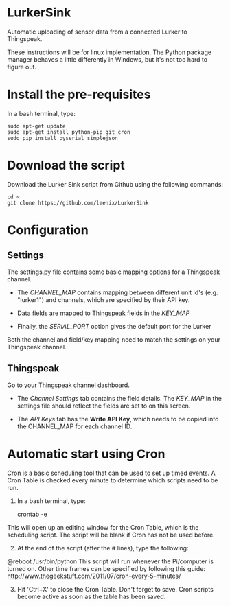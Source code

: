 LurkerSink
==========

Automatic uploading of sensor data from a connected Lurker to Thingspeak.

These instructions will be for linux implementation. The Python package manager behaves a little differently in Windows, but it's not too hard to figure out.


Install the pre-requisites
==========================

In a bash terminal, type:

	sudo apt-get update
	sudo apt-get install python-pip git cron
	sudo pip install pyserial simplejson

Download the script
===================

Download the Lurker Sink script from Github using the following commands:

	cd ~
	git clone https://github.com/leenix/LurkerSink
	
Configuration
=============

Settings
--------
The settings.py file contains some basic mapping options for a Thingspeak channel.

* The _CHANNEL_MAP_ contains mapping between different unit id's (e.g. "lurker1") and channels, which are specified by their API key.

* Data fields are mapped to Thingspeak fields in the _KEY_MAP_

* Finally, the _SERIAL_PORT_ option gives the default port for the Lurker

Both the channel and field/key mapping need to match the settings on your Thingspeak channel.

Thingspeak
----------
Go to your Thingspeak channel dashboard. 

- The _Channel Settings_ tab contains the field details. The _KEY_MAP_ in the settings file should reflect the fields are set to on this screen.

- The _API Keys_ tab has the __Write API Key__, which needs to be copied into the CHANNEL_MAP for each channel ID.


Automatic start using Cron
==========================
Cron is a basic scheduling tool that can be used to set up timed events. A Cron Table is checked every minute to determine which scripts need to be run.

1) In a bash terminal, type:

	crontab -e
	
This will open up an editing window for the Cron Table, which is the scheduling script. The script will be blank if Cron has not be used before.

2) At the end of the script (after the # lines), type the following:

@reboot /usr/bin/python <location of LurkerSink script>
This script will run whenever the Pi/computer is turned on. Other time frames can be specified by following this guide: http://www.thegeekstuff.com/2011/07/cron-every-5-minutes/

3) Hit 'Ctrl+X' to close the Cron Table. Don't forget to save. Cron scripts become active as soon as the table has been saved.
